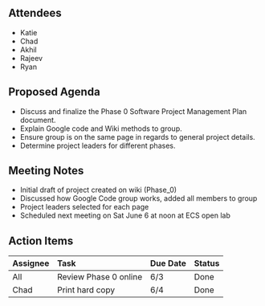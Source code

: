 ## Attendees ##
  * Katie
  * Chad
  * Akhil
  * Rajeev
  * Ryan

## Proposed Agenda ##

  * Discuss and finalize the Phase 0 Software Project Management Plan document.
  * Explain Google code and Wiki methods to group.
  * Ensure group is on the same page in regards to general project details.
  * Determine project leaders for different phases.

## Meeting Notes ##

  * Initial draft of project created on wiki (Phase\_0)
  * Discussed how Google Code group works, added all members to group
  * Project leaders selected for each page
  * Scheduled next meeting on Sat June 6 at noon at ECS open lab

## Action Items ##
| **Assignee** | **Task** | **Due Date** | **Status** |
|:-------------|:---------|:-------------|:-----------|
| All          | Review Phase 0 online | 6/3          | Done       |
| Chad         | Print hard copy | 6/4          | Done       |